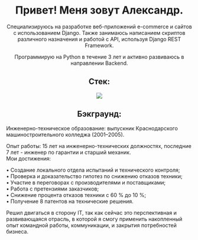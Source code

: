 <h1 align="center">Привет! Mеня зовут Александр.</h1> 

<!--<p align="center">Я занимаюсь разработкой веб-приложений в направлении E-commerce/CMS на языке Python и увлечённо изучаю технологии, которые мне интересны. </p>-->

<!--<p align="center">Занимаюсь разработкой веб-приложений e-commerce и сайтов на Django, написанием скриптов различного назначения, а также написанием и работой с API (Django REST Framework).</p>

<p align="center">Пишу на Python 3 года. Активно развиваюсь в направлении Backend.</p>-->

<p align="center">Специализируюсь на разработке веб-приложений e-commerce и сайтов с использованием Django. Также занимаюсь написанием скриптов различного назначения и работой с API, используя Django REST Framework.</p>

<p align="center">Программирую на Python в течение 3 лет и активно развиваюсь в направлении Backend.</p>

<!--<p align="center">На протяжении 3-х лет самостоятельно обучаюсь back-end разработке. Достаточные знания вёрстки + стилей, а также частое применение библиотеки Bootstrap позволяют уделять внимание и front-end части собственных проектов.</p>-->

<!--<div align="center">
	<code><img width="50" src="https://raw.githubusercontent.com/marwin1991/profile-technology-icons/refs/heads/main/icons/python.png" alt="Python" title="Python"/></code>
	<code><img width="50" src="https://raw.githubusercontent.com/marwin1991/profile-technology-icons/refs/heads/main/icons/django.png" alt="Django" title="Django"/></code>
	<code><img width="50" src="https://raw.githubusercontent.com/marwin1991/profile-technology-icons/refs/heads/main/icons/pycharm.png" alt="PyCharm" title="PyCharm"/></code>
	<code><img width="50" src="https://raw.githubusercontent.com/marwin1991/profile-technology-icons/refs/heads/main/icons/postgresql.png" alt="PostgreSQL" title="PostgreSQL"/></code>
	<code><img width="50" src="https://raw.githubusercontent.com/marwin1991/profile-technology-icons/refs/heads/main/icons/windows.png" alt="Windows" title="Windows"/></code>
	<code><img width="50" src="https://raw.githubusercontent.com/marwin1991/profile-technology-icons/refs/heads/main/icons/git.png" alt="Git" title="Git"/></code>
	<code><img width="50" src="https://raw.githubusercontent.com/marwin1991/profile-technology-icons/refs/heads/main/icons/linux.png" alt="Linux" title="Linux"/></code>
	<code><img width="50" src="https://raw.githubusercontent.com/marwin1991/profile-technology-icons/refs/heads/main/icons/github.png" alt="GitHub" title="GitHub"/></code>
	<code><img width="50" src="https://raw.githubusercontent.com/marwin1991/profile-technology-icons/refs/heads/main/icons/bootstrap.png" alt="Bootstrap" title="Bootstrap"/></code>
	<code><img width="50" src="https://raw.githubusercontent.com/marwin1991/profile-technology-icons/refs/heads/main/icons/redis.png" alt="redis" title="redis"/></code>
	<code><img width="50" src="https://raw.githubusercontent.com/marwin1991/profile-technology-icons/refs/heads/main/icons/docker.png" alt="Docker" title="Docker"/></code>
	<code><img width="50" src="https://raw.githubusercontent.com/marwin1991/profile-technology-icons/refs/heads/main/icons/nginx.png" alt="Nginx" title="Nginx"/></code>
	<code><img width="50" src="https://raw.githubusercontent.com/marwin1991/profile-technology-icons/refs/heads/main/icons/rabbitmq.png" alt="RabbitMQ" title="RabbitMQ"/></code>
</div>-->

<!--<div id="header" align="center">
  <img src="https://media.giphy.com/media/M9gbBd9nbDrOTu1Mqx/giphy.gif" width="100"/>
</div>-->
<h2 align="center">Стек:</h2>

<p align="center">
	<a href="https://skillicons.dev">
    		<img src="https://skillicons.dev/icons?i=py,django,fastapi,postgres,redis,rabbitmq,nginx,docker,git,linux&theme=light" />
	</a>
</p>


<h2 align="center">Бэкграунд:</h2>
Инженерно-техническое образование: выпускник Краснодарского машиностроительного колледжа (2001–2005).

Опыт работы: 15 лет на инженерно-технических должностях, последние 7 лет - инженер по гарантии и старший механик.\
Мои достижения:

• Создание локального отдела испытаний и технического контроля;\
• Проверка и доказательство гипотез по снижению отказов техники;\
• Участие в переговорах с производителями и поставщиками;\
• Работа с претензиями заказчиков;\
• Снижение процента отказов техники с 60 % до 10 %;\
• Получение 8 патентов на технические решения.

Решил двигаться в сторону IT, так как сейчас это перспективная и развивающаяся отрасль, в которой я смогу применить накопленный опыт командной работы, коммуникации, и  закрытия потребностей бизнеса.

<!--Решил перейти в сферу IT-технологий, т.к. в своей специализации вектор развития полностью исчерпан и работа превратилась в рутину.-->

<!--Выбор пал на Python из-за обширности его применения, множества библиотек, большого комьюнити и постоянного развития.-->

<!--<div align="center">
  <img src="https://media.giphy.com/media/dWesBcTLavkZuG35MI/giphy.gif" width="600" height="300"/>
</div>-->
